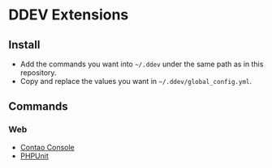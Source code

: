 # DDEV Extensions

## Install

- Add the commands you want into `~/.ddev` under the same path as in this repository.
- Copy and replace the values you want in `~/.ddev/global_config.yml`.

## Commands

### Web

- [Contao Console](commands/web/contao)
- [PHPUnit](commands/web/phpunit)
